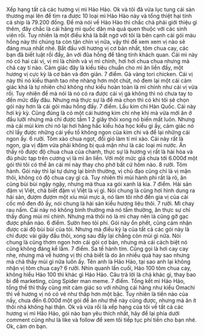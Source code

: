 Xếp hạng tất cả các hương vị mì Hảo Hảo. Ok và tôi đã vừa lục tung cái sàn thương mại lên để tìm ra được 10 loại mì Hảo Hảo này và tổng thiệt hại tính cả ship là 79.200 đồng. Để mà nói về Hảo Hảo thì chắc chả phải giới thiệu gì thêm, đây chắc là cái hãng mì quốc dân mà quá quen thuộc với các sinh viên rồi. Tuy nhiên là một điều khá là bất ngờ với tôi là bên cạnh cái gói màu hồng này thì chúng ta còn tận chín vị nữa, vậy thì để xem xem vị nào sẽ đáng mua nhất nhé. Bắt đầu với hương vị cơ bản nhất, tôm chua cay, các bạn đã biết luật rồi đấy, ăn với đũa hồng để tăng tính khách quan. Cái mì này nó có hai cái vị, vị mì là chính và vị mì chính, hơi hơi chua chua nhưng mà chả cay tí nào. Cảm giác đây là kiểu tiêu chuẩn cho mì ăn liền đấy, một hương vị cực kỳ là cơ bản và đơn giản. 7 điểm. Gà vàng tori chicken. Cái vị này thì nó kiểu thanh tao nhẹ nhàng hơn một chút, nó đem lại một cái cảm giác khá là tự nhiên chứ không như kiểu hoàn toàn là mì chính như cái vị vừa rồi. Tuy nhiên để mà nói là nó có ra được cái vị gà không thì nó chưa tay to đến mức đấy đâu. Nhưng mà thực sự là để mà chọn thì có khi tôi sẽ chọn gói này hơn là cái gói màu hồng đấy. 7 điểm. Lẩu kim chi Hàn Quốc. Cái này hơi kỳ kỳ. Cũng đúng là có một cái hương kim chi nhẹ khi mà vừa mới ăn ở đầu lưỡi nhưng mà chỉ được tầm 1 2 giây thôi xong nó biến mất luôn. Nhưng mà cái mùi kim chi nó lại hơi hăng hắc kiểu hóa học kiểu gì ấy, cảm giác nó chỉ lấy được những cái yếu tố không ngon của kim chi và để lại những cái ngon ấy. 6 rưỡi. Tôm xào chua ngọt, đổi gió làm tí mì xào. Cái này rất là ngon, gia vị đậm vừa phải không bị quá mặn như là các loại mì nước. Ăn thấy rõ được độ chua chua của chanh, thực sự là hương vị rất là hài hòa và đủ phức tạp trên cương vị là mì ăn liền. Với một mức giá chưa tới 6.000đ một gói thì tôi có thể ăn cái mì này thay cho phở bất cứ hôm nào. 8 rưỡi. Tôm hành. Gói này thì lại tự dưng lại bình thường, vị chủ đạo cũng chỉ là vị mặn thôi, không có độ chua cay gì cả. Tuy nhiên thì mùi hành phi rất là rõ, ăn cũng bùi bùi ngậy ngậy, nhưng mà thua xa gói xanh lá kia. 7 điểm. Hải sản đậm vị Việt, chả biết đậm vị Việt là vị gì. Nói chung là cũng hơi hình dung ra hải sản, đượm đượm một xíu mùi mực à, nó làm tôi nhớ đến gia vị của cái cốc mô đen đỏ ấy, nói chung là hải sản kiểu hương liệu thôi. 7 rưỡi. Mì chay rau nấm. Cái này nó không bình thường mà nó tầm thường, ăn thực sự chỉ thấy đúng mùi mì chính. Nhưng mà thôi nó là mì chay nên là cũng gỡ gạc được phần nào. 6 điểm. Sườn heo tỏi phi. Gói này ổn phết, cũng cảm nhận được cái độ bùi bùi của tỏi. Nhưng mà điều kỳ lạ của tất cả các gói này là chỉ được vài giây đầu thôi, xong sau đấy lại chẳng còn mùi gì nữa. Nói chung là cũng thơm ngon hơn cái gói cơ bản, nhưng mà cái cách biệt nó cũng không đáng kể lắm. 7 điểm. Sa tế hành tím. Cũng gọi là hơi cay cay nhẹ, nhưng mà về hương vị thì chả biết là do ăn nhiều quá hay sao nhưng mà chả thấy mùi gì nữa luôn ấy. Tên anh là Hảo Hảo, tại sao anh lại không nhận vị tôm chua cay? 6 rưỡi. Nhìn quanh lần cuối, Hảo 100 tôm chua cay, không hiểu Hảo 100 thì khác gì Hảo Hảo. Câu trả lời là chả khác gì, thay bao bì để marketing, cũng Spider man meme. 7 điểm. Tổng kết mì Hảo Hảo, tổng thể thì thấy cũng mit cảm giác so với những cái hãng như kiểu Omachi thì về hương vị nó có vẻ như thấp hơn một bậc. Tuy nhiên là tiền nào của nấy, chưa đến 6.000đ một gói để ăn như thế này cũng được, nhưng mà ăn ít thôi nhá không hại thận. Ok và vừa rồi là xếp hạng của tôi về tất cả các hương vị mì Hảo Hảo, gói nào bạn yêu thích nhất, hãy để lại phía dưới comment cũng như là like và follow để xem tôi tiếp tục phí tiền cho bạn nhé. Ok, cảm ơn bạn.
